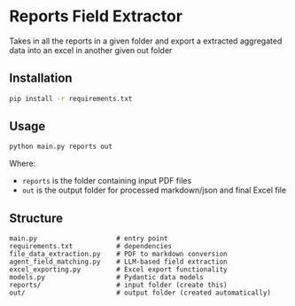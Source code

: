 # Reports Field Extractor

Takes in all the reports in a given folder and export a extracted aggregated data into an excel in another given out folder

## Installation

```bash
pip install -r requirements.txt
```

## Usage

```bash
python main.py reports out
```

Where:
- `reports` is the folder containing input PDF files
- `out` is the output folder for processed markdown/json and final Excel file

## Structure

```
main.py                    # entry point
requirements.txt           # dependencies
file_data_extraction.py    # PDF to markdown conversion
agent_field_matching.py    # LLM-based field extraction
excel_exporting.py         # Excel export functionality
models.py                  # Pydantic data models
reports/                   # input folder (create this)
out/                       # output folder (created automatically)
```